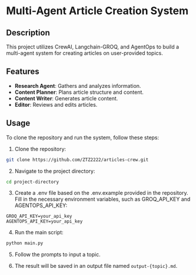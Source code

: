 # Multi-Agent Article Creation System

## Description

This project utilizes CrewAI, Langchain-GROQ, and AgentOps to build a multi-agent system for creating articles on user-provided topics.

## Features

- **Research Agent**: Gathers and analyzes information.
- **Content Planner**: Plans article structure and content.
- **Content Writer**: Generates article content.
- **Editor**: Reviews and edits articles.

## Usage

To clone the repository and run the system, follow these steps:

1. Clone the repository:

```bash
git clone https://github.com/ZTZ2222/articles-crew.git
```

2. Navigate to the project directory:

```bash
cd project-directory
```

3. Create a .env file based on the .env.example provided in the repository. Fill in the necessary environment variables, such as GROQ_API_KEY and AGENTOPS_API_KEY:

```text
GROQ_API_KEY=your_api_key
AGENTOPS_API_KEY=your_api_key
```

4. Run the main script:

```bash
python main.py
```

5. Follow the prompts to input a topic.

6. The result will be saved in an output file named `output-{topic}.md`.
